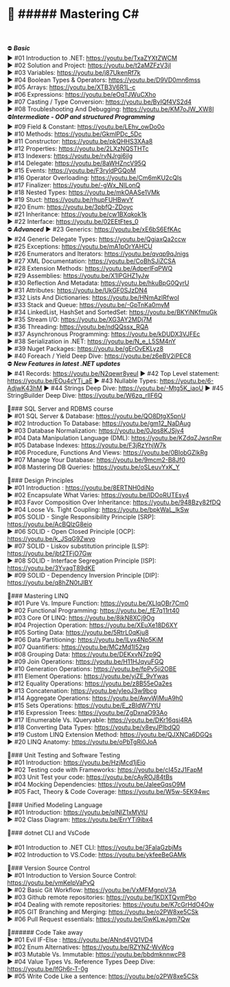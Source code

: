  🔀 ##### Mastering C#<br><br>
 ===========================

⛔ ***Basic***<br>
 ► #01 Introduction to .NET: https://youtu.be/TxaZYXtZWCM<br>
 ► #02 Solution and Project: https://youtu.be/t2aMZFzV3jI<br>
 ► #03 Variables: https://youtu.be/j87UkenRf7k<br>
 ► #04 Boolean Types & Operators: https://youtu.be/D9VD0mn6mss<br>
 ► #05 Arrays: https://youtu.be/XTB3V6R1L-c<br>
 ► #06 Expressions: https://youtu.be/eOqTJWuCXho<br>
 ► #07 Casting / Type Conversion: https://youtu.be/ByIQf4VS2d4<br>
 ► #08 Troubleshooting And Debugging: https://youtu.be/KM7oJW_XW8I<br>
⛔***Intermediate - OOP and structured Programming***<br>
 ► #09 Field & Constant: https://youtu.be/LEhv_owDo0o<br>
 ► #10 Methods: https://youtu.be/GkmlPDc_5Dc<br>
 ► #11 Constructor: https://youtu.be/pkQHHS3XAa8<br>
 ► #12 Properties: https://youtu.be/2LXzNQSTHTc<br>
 ► #13 Indexers: https://youtu.be/rvNJrgj6ilg<br>
 ► #14 Delegate: https://youtu.be/8aWHZncV95Q<br>
 ► #15 Events: https://youtu.be/F3ryldPGQoM<br>
 ► #16 Operator Overloading: https://youtu.be/Cm6mKU2cQls<br>
 ► #17 Finalizer: https://youtu.be/-gWx_NILonQ<br>
 ► #18 Nested Types: https://youtu.be/mkOAASe1VMk<br>
 ► #19 Stuct: https://youtu.be/rhupFUHBwvY<br>
 ► #20 Enum: https://youtu.be/3pbfQ-ZDoyc<br>
 ► #21 Inheritance: https://youtu.be/cw1BXqkok1k<br>
 ► #22 Interface: https://youtu.be/02EEtFtes_0<br>
⛔ ***Advanced***
 ► #23 Generics: https://youtu.be/xE6bS6EfKAc<br>
 ► #24 Generic Delegate Types: https://youtu.be/QgiaxQa2ccw<br>
 ► #25 Exceptions: https://youtu.be/mA1pOrYAHCU<br>
 ► #26 Enumerators and Iterators: https://youtu.be/qvqp9qJnigs<br>
 ► #27 XML Documentation: https://youtu.be/CoBhSJiZCSA<br>
 ► #28 Extension Methods: https://youtu.be/AdperlFqPWQ<br>
 ► #29 Assemblies: https://youtu.be/X1IPGHZ1yJw<br>
 ► #30 Reflection And Metadata: https://youtu.be/hkuBpG0QyrU<br>
 ► #31 Attributes: https://youtu.be/UkGF0SJzDN4<br>
 ► #32 Lists And Dictionaries: https://youtu.be/HNmAzIRfwoI<br>
 ► #33 Stack and Queue: https://youtu.be/-GpTnKa0myM<br>
 ► #34 LinkedList, HashSet and SortedSet: https://youtu.be/BKYiNKfmuGk<br>
 ► #35 Stream I/O: https://youtu.be/XG3AY2MDj7M<br>
 ► #36 Threading: https://youtu.be/ndQQssx_RQA<br>
 ► #37 Asynchronous Programming: https://youtu.be/kDUDX3VJFEc<br>
 ► #38 Serialization in .NET: https://youtu.be/N_e_L5SM4nY<br>
 ► #39 Nuget Packages: https://youtu.be/gErOvEKLyz8<br>
 ► #40 Foreach / Yield Deep Dive: https://youtu.be/z6eBV2iPEC8<br>
⛔ ***New Features in latest .NET updates***<br>
 ► #41 Records: https://youtu.be/N2qewr8yeuI
 ► #42 Top Level statement: https://youtu.be/EOu4cYTj_aE
 ► #43 Nullable Types: https://youtu.be/6-AdjwK43hM
 ► #44 Strings Deep Dive: https://youtu.be/-Mtg5K_iaoU
 ► #45 StringBuilder Deep Dive: https://youtu.be/W6zq_rllF6Q

🔀### SQL Server and RDBMS course <br>
 ► #01 SQL Server & Database: https://youtu.be/QO8DtgX5pnU<br>
 ► #02 Introduction To Database: https://youtu.be/gm12_NaDAug<br>
 ► #03 Database Normalization: https://youtu.be/0Jps8KJSjy4<br>
 ► #04 Data Manipulation Language (DML): https://youtu.be/KZdqZJwsnRw<br>
 ► #05 Database Indexes: https://youtu.be/F3jRzYhjW7k<br>
 ► #06 Procedure, Functions And Views: https://youtu.be/0BIobGZlkRg<br>
 ► #07 Manage Your Database: https://youtu.be/9mcm2-B8Jf0<br>
 ► #08 Mastering DB Queries: https://youtu.be/oSLeuvYxK_Y<br>

 
🔀### Design Principles<br>
 ► #01 Introduction : https://youtu.be/8ERTNH0diNo<br>
 ► #02 Encapsulate What Varies: https://youtu.be/IDOoRUTEsy4<br>
 ► #03 Favor Composition Over Inheritance: https://youtu.be/948Bzy82fDQ<br>
 ► #04 Loose Vs. Tight Coupling: https://youtu.be/bpkWaL_lkSw<br>
 ► #05 SOLID - Single Responsibility Principle [SRP]: https://youtu.be/AcBQlzG8eio<br>
 ► #06 SOLID - Open Closed Principle [OCP]: https://youtu.be/k_JSqG9Zwvo<br>
 ► #07 SOLID - Liskov substitution principle [LSP]: https://youtu.be/jbt2TFjO7Gw<br>
 ► #08 SOLID - Interface Segregation Principle [ISP]: https://youtu.be/3YvagT89dKE<br>
 ► #09 SOLID - Dependency Inversion Principle [DIP]: https://youtu.be/q8hZN0tJlBY<br>
 
🔀### Mastering LINQ<br>
  ► #01 Pure Vs. Impure Function: https://youtu.be/XLIqOBr7Cm0<br>
  ► #02 Functional Programming: https://youtu.be/_fE7q11rt40<br>
  ► #03 Core Of LINQ: https://youtu.be/8jkN8XCj9Og<br>
  ► #04 Projection Operation: https://youtu.be/XEuXe18D6XY<br>
  ► #05 Sorting Data: https://youtu.be/5RtrL0qKju8<br>
  ► #06 Data Partitioning: https://youtu.be/ILyx4Np5KiM<br>
  ► #07 Quantifiers: https://youtu.be/MCzMd1I52xg<br>
  ► #08 Grouping Data: https://youtu.be/DEKxvN7zp9Q<br>
  ► #09 Join Operations: https://youtu.be/H11HJqyuFGQ<br>
  ► #10 Generation Operations: https://youtu.be/fpPv5ji2OBE<br>
  ► #11 Element Operations: https://youtu.be/yiZE_9vYwas<br>
  ► #12 Equality Operations: https://youtu.be/z8B55eOa2es<br>
  ► #13 Concatenation: https://youtu.be/yIeoJ3w9bcg<br>
  ► #14 Aggregate Operations: https://youtu.be/AwvWjMuA9h0<br>
  ► #15 Sets Operations: https://youtu.be/E_zBIdW7YtU<br>
  ► #16 Expression Trees: https://youtu.be/ZgDxnaO93Ao<br>
  ► #17 IEnumerable Vs. IQueryable: https://youtu.be/DKr16qsi4RA<br>
  ► #18 Converting Data Types: https://youtu.be/v8eyJPIbdQ0 <br>
  ► #19 Custom LINQ Extension Method: https://youtu.be/QJXNCa6DGQs<br>
  ► #20 LINQ Anatomy: https://youtu.be/oPbTgRi0JoA<br>
  
🔀### Unit Testing and Software Testing<br>
 ► #01 Introduction: https://youtu.be/HzjMcd1jEio<br>
 ► #02 Testing code with Frameworks: https://youtu.be/cI45zJ1FapM<br>
 ► #03 Unit Test your code: https://youtu.be/cAyROJ84tBs<br>
 ► #04 Mocking Dependencies: https://youtu.be/JaIeeGqsO9M<br>
 ► #05 Fact, Theory & Code Coverage:  https://youtu.be/W5w-5EK94wc<br>
 
🔀### Unified Modeling Language<br>
 ► #01 Introduction: https://youtu.be/qlNlZ1xMVtU<br>
 ► #02 Class Diagram: https://youtu.be/ErrYTi9ibx4 <br>
 

🔀### dotnet CLI and VsCode<br><br>
 ► #01 Introduction to .NET CLI: https://youtu.be/3FaIaGzbjMs<br>
 ► #02 Introduction to VS.Code: https://youtu.be/ykfeeBeGAMk
 
🔀### Version Source Control<br>
 ► #01 Introduction to Version Source Control: https://youtu.be/vmKeIpVaPvQ<br>
 ► #02 Basic Git Workflow: https://youtu.be/VxMFMgnpV3A<br>
 ► #03 Github remote repositories: https://youtu.be/1KDXTQvmPbo<br>
 ► #04 Dealing with remote repositories: https://youtu.be/K7cGrHdO4Ow<br>
 ► #05 GIT Branching and Merging: https://youtu.be/o2PW8xe5CSk<br>
 ► #06 Pull Request essentials: https://youtu.be/GwKLwJgm7Qw<br>
 
 🔀###### Code Take away<br>
 ► #01 Evil IF-Else : https://youtu.be/ANnd4VQ1VD4<br>
 ► #02 Enum Alternatives: https://youtu.be/RZYNZ-WvWcg<br>
 ► #03 Mutable Vs. Immutable: https://youtu.be/bbdmknnwcP8<br>
 ► #04 Value Types Vs. Reference Types Deep Dive: https://youtu.be/lfGh6r-T-0g<br>
 ► #05 Write Code Like a sentence: https://youtu.be/o2PW8xe5CSk <br>
